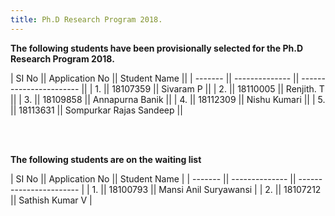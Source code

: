 ```yaml
---
title: Ph.D Research Program 2018.
---
```


<b>
The following students have been provisionally selected for the Ph.D Research Program 2018.
</b>


| SI No   || Application No || Student Name           ||
| ------- || -------------- || ----------------------- ||
| 1.      || 18107359       || Sivaram P               ||
| 2.      || 18110005       || Renjith. T              ||
| 3.      || 18109858       || Annapurna Banik         ||
| 4.      || 18112309       || Nishu Kumari            ||
| 5.      || 18113631       || Sompurkar Rajas Sandeep ||


<br><br>


<b>
The following students are on the waiting list
</b>


| SI No   || Application No || Student Name            |
| ------- || -------------- || ----------------------- |
| 1.      || 18100793       || Mansi Anil Suryawansi   |
| 2.      || 18107212       || Sathish Kumar V         |
